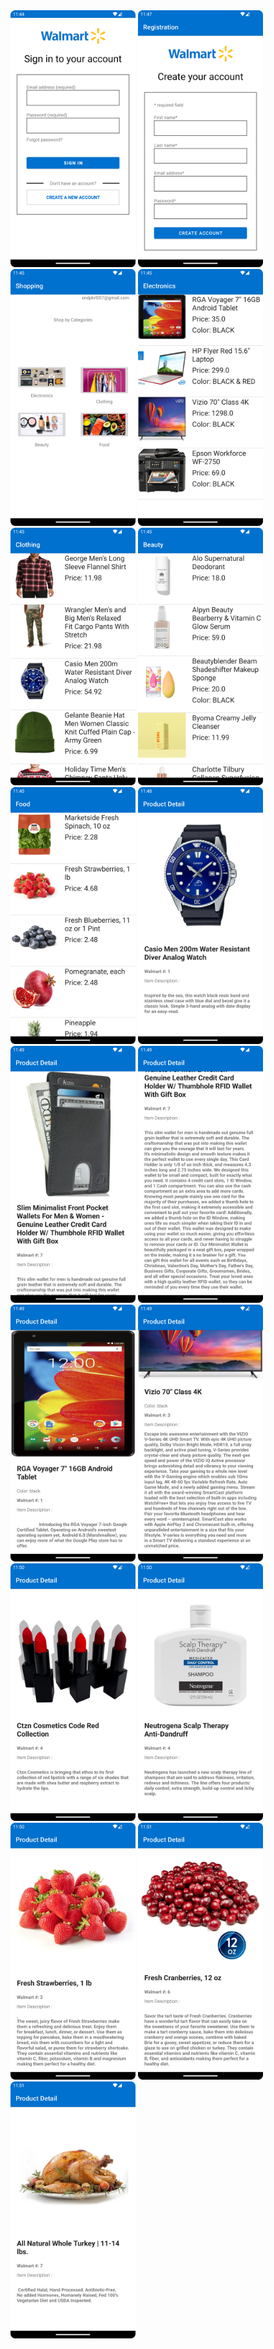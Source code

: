 <img src="https://github.com/rust42/Mobile-Programming-Assignments/raw/main/Assignment%205/Walmart%20Store/Screenshots/1.png" width="200">
<img src="https://github.com/rust42/Mobile-Programming-Assignments/raw/main/Assignment%205/Walmart%20Store/Screenshots/0.png" width="200">
<img src="https://github.com/rust42/Mobile-Programming-Assignments/raw/main/Assignment%205/Walmart%20Store/Screenshots/2.png" width="200">
<img src="https://github.com/rust42/Mobile-Programming-Assignments/raw/main/Assignment%205/Walmart%20Store/Screenshots/3.png" width="200">
<img src="https://github.com/rust42/Mobile-Programming-Assignments/raw/main/Assignment%205/Walmart%20Store/Screenshots/4.png" width="200">
<img src="https://github.com/rust42/Mobile-Programming-Assignments/raw/main/Assignment%205/Walmart%20Store/Screenshots/5.png" width="200">
<img src="https://github.com/rust42/Mobile-Programming-Assignments/raw/main/Assignment%205/Walmart%20Store/Screenshots/6.png" width="200">
<img src="https://github.com/rust42/Mobile-Programming-Assignments/raw/main/Assignment%205/Walmart%20Store/Screenshots/7.png" width="200">
<img src="https://github.com/rust42/Mobile-Programming-Assignments/raw/main/Assignment%205/Walmart%20Store/Screenshots/8.png" width="200">

<img src="https://github.com/rust42/Mobile-Programming-Assignments/raw/main/Assignment%205/Walmart%20Store/Screenshots/9.png" width="200">
<img src="https://github.com/rust42/Mobile-Programming-Assignments/raw/main/Assignment%205/Walmart%20Store/Screenshots/10.png" width="200">
<img src="https://github.com/rust42/Mobile-Programming-Assignments/raw/main/Assignment%205/Walmart%20Store/Screenshots/11.png" width="200">
<img src="https://github.com/rust42/Mobile-Programming-Assignments/raw/main/Assignment%205/Walmart%20Store/Screenshots/12.png" width="200">
<img src="https://github.com/rust42/Mobile-Programming-Assignments/raw/main/Assignment%205/Walmart%20Store/Screenshots/13.png" width="200">
<img src="https://github.com/rust42/Mobile-Programming-Assignments/raw/main/Assignment%205/Walmart%20Store/Screenshots/14.png" width="200">
<img src="https://github.com/rust42/Mobile-Programming-Assignments/raw/main/Assignment%205/Walmart%20Store/Screenshots/15.png" width="200">
<img src="https://github.com/rust42/Mobile-Programming-Assignments/raw/main/Assignment%205/Walmart%20Store/Screenshots/16.png" width="200">